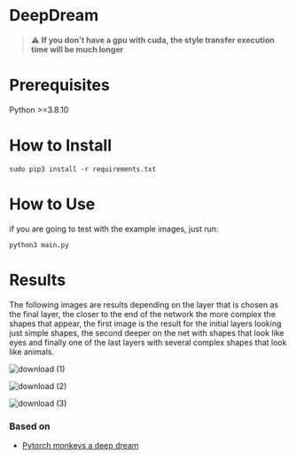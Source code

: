 # DeepDream

> :warning: **If you don't have a gpu with cuda, the style transfer execution time will be much longer**

# Prerequisites
Python >=3.8.10
# How to Install
```
sudo pip3 install -r requirements.txt 
```
# How to Use
if you are going to test with the example images, just run:
```
python3 main.py
```
# Results
The following images are results depending on the layer that is chosen as the final layer, the closer to the end of the network the more complex the shapes that appear, the first image is the result for the initial layers looking just simple shapes, the second deeper on the net with shapes that look like eyes and finally one of the last layers with several complex shapes that look like animals.

![download (1)](https://user-images.githubusercontent.com/32752004/216457096-d91ae7cb-5d79-43d4-8e3e-ab805ec0a84b.png)

![download (2)](https://user-images.githubusercontent.com/32752004/216457152-1d5790ab-a121-4374-94e6-1e0c943a8730.png)

![download (3)](https://user-images.githubusercontent.com/32752004/216457166-ff0a63fd-2103-4a38-88f7-18821f9893c9.png)


### Based on 
* [Pytorch monkeys a deep dream](https://www.kaggle.com/paultimothymooney/pre-trained-pytorch-monkeys-a-deep-dream)

